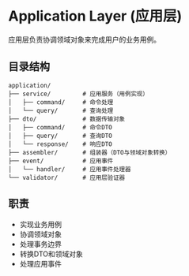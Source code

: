 # Application Layer (应用层)

应用层负责协调领域对象来完成用户的业务用例。

## 目录结构

```
application/
├── service/         # 应用服务（用例实现）
│   ├── command/     # 命令处理
│   └── query/       # 查询处理
├── dto/             # 数据传输对象
│   ├── command/     # 命令DTO
│   ├── query/       # 查询DTO
│   └── response/    # 响应DTO
├── assembler/       # 组装器（DTO与领域对象转换）
├── event/           # 应用事件
│   └── handler/     # 应用事件处理器
└── validator/       # 应用层验证器
```

## 职责

- 实现业务用例
- 协调领域对象
- 处理事务边界
- 转换DTO和领域对象
- 处理应用事件 